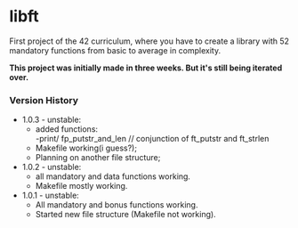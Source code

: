 # libft
First project of the 42 curriculum, where you have to create a library with 52 mandatory functions from basic to average in complexity.

**This project was initially made in three weeks. But it's still being iterated over.**  

### Version History
- 1.0.3 - unstable:  
	- added functions:  
		-print/ fp_putstr_and_len // conjunction of ft_putstr and ft_strlen  
	- Makefile working(i guess?);
	- Planning on another file structure;    
- 1.0.2 - unstable:  
	- all mandatory and data functions working.  
	- Makefile mostly working.
- 1.0.1 - unstable:  
	- All mandatory and bonus functions working.  
	- Started new file structure (Makefile not working).  

